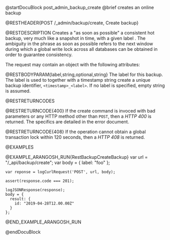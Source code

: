 @startDocuBlock post_admin_backup_create
@brief creates an online backup

@RESTHEADER{POST /_admin/backup/create, Create backup}

@RESTDESCRIPTION
Creates a "as soon as possible" a consistent hot backup, very much
like a snapshot in time, with a given label . The ambiguity in the
phrase as soon as possible refers to the next window during which a
global write lock across all databases can be obtained in order to
guarantee consistency.

The request may contain an object with the following attributes:

@RESTBODYPARAM{label,string,optional,string}
The label for this backup. The label is used to together with a
timestamp string create a unique backup identifier, `<timestamp>_<label>`.
If no label is specified, empty string is assumed.

@RESTRETURNCODES

@RESTRETURNCODE{400}
If the create command is invoced with bad parameters or any HTTP
method other than `POST`, then a *HTTP 400* is returned. The specifics
are detailed in the error document.

@RESTRETURNCODE{408}
If the operation cannot obtain a global transaction lock
within 120 seconds, then a *HTTP 408* is returned.

@EXAMPLES

@EXAMPLE_ARANGOSH_RUN{RestBackupCreateBackup}
    var url = "/_api/backup/create";
    var body = {
      label: "foo"
    };

    var reponse = logCurlRequest('POST', url, body);

    assert(response.code === 201);

    logJSONResponse(response);
    body = {
      result: {
        id: "2019-04-28T12.00.00Z"
      }
    };
@END_EXAMPLE_ARANGOSH_RUN

@endDocuBlock
